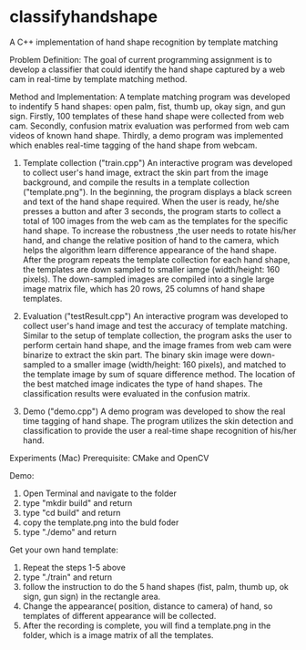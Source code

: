 # classifyhandshape
A C++ implementation of hand shape recognition by template matching

Problem Definition:
The goal of current programming assignment is to develop a classifier that could identify the hand shape captured by a web cam in real-time by template matching method.

Method and Implementation:
A template matching program was developed to indentify 5 hand shapes: open palm, fist, thumb up, okay sign, and gun sign. Firstly, 100 templates of these hand shape were collected from web cam. Secondly, confusion matrix evaluation was performed from web cam videos of known hand shape. Thirdly, a demo program was implemented which enables real-time tagging of the hand shape from webcam.

1) Template collection ("train.cpp") An interactive program was developed to collect user's hand image, extract the skin part from the image background, and compile the results in a template collection ("template.png"). In the beginning, the program displays a black screen and text of the hand shape required. When the user is ready, he/she presses a button and after 3 seconds, the program starts to collect a total of 100 images from the web cam as the templates for the specific hand shape. To increase the robustness ,the user needs to rotate his/her hand, and change the relative position of hand to the camera, which helps the algorithm learn difference appearance of the hand shape. After the program repeats the template collection for each hand shape, the templates are down sampled to smaller iamge (width/height: 160 pixels). The down-sampled images are compiled into a single large image matrix file, which has 20 rows, 25 columns of hand shape templates.

2) Evaluation ("testResult.cpp") An interactive program was developed to collect user's hand image and test the accuracy of template matching. Similar to the setup of template collection, the program asks the user to perform certain hand shape, and the image frames from web cam were binarize to extract the skin part. The binary skin image were down-sampled to a smaller image (width/height: 160 pixels), and matched to the template image by sum of square difference method. The location of the best matched image indicates the type of hand shapes. The classification results were evaluated in the confusion matrix.

3) Demo ("demo.cpp") A demo program was developed to show the real time tagging of hand shape. The program utilizes the skin detection and classification to provide the user a real-time shape recognition of his/her hand.

Experiments (Mac)
Prerequisite: CMake and OpenCV

Demo:
1) Open Terminal and navigate to the folder
2) type "mkdir build" and return
3) type "cd build" and return
4) copy the template.png into the buld foder
5) type "./demo" and return

Get your own hand template:
1) Repeat the steps 1-5 above
2) type "./train" and return
3) follow the instruction to do the 5 hand shapes (fist, palm, thumb up, ok sign, gun sign) in the rectangle area. 
4) Change the appearance( position, distance to camera) of hand, so templates of different appearance will be collected.
5) After the recording is complete, you will find a template.png in the folder, which is a image matrix of all the templates.


